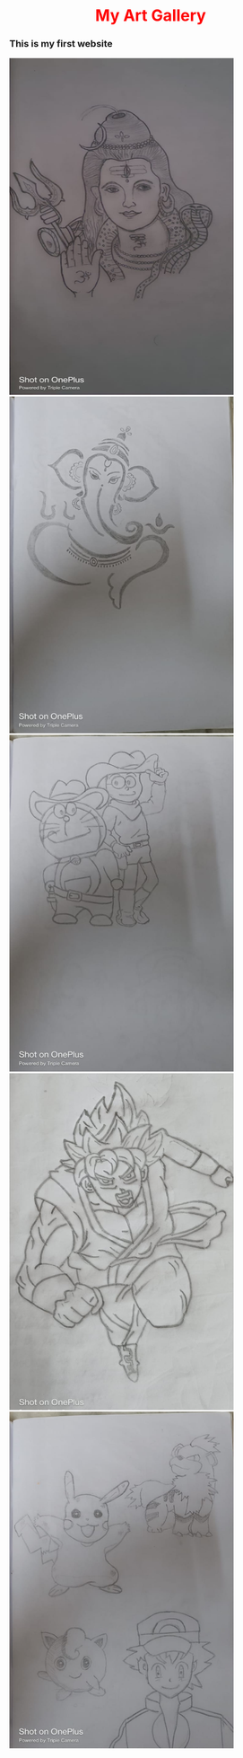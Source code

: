 <!DOCTYPE html>
<html>
<head>
<style>
body {
background-image: url('b.jpg');
background-repeat: no-repeat;
background-attachment: fixed;
background-size: cover;
}
.centre {
text-align: center;
color: red;
}
</style>
</head>
<body>
<h1 class="centre">My Art Gallery</h1>
<h3>This is my first website</h3>
<img src="1.jpg" width="400" height="600">
<img src="5.jpg" width="400" height="600">
<img src="4.jpg" width="400" height="600">
<img src="2.jpg" width="400" height="600">
<img src="3.jpg" width="400" height="600">
</body>
</html>
